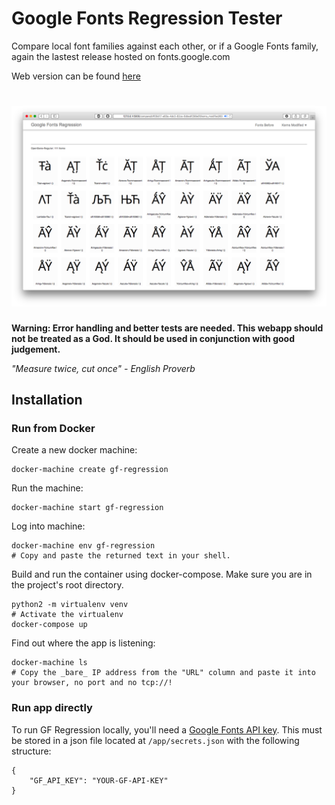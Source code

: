 # Google Fonts Regression Tester

Compare local font families against each other, or if a Google Fonts family, again the lastest release hosted on fonts.google.com

Web version can be found [here](http://35.238.63.0/)

# ![GF Regression Screenshot](screenshot.png)

**Warning: Error handling and better tests are needed. This webapp should not be treated as a God. It should be used in conjunction with good judgement.**

*"Measure twice, cut once" - English Proverb*

## Installation

### Run from Docker

Create a new docker machine:

    docker-machine create gf-regression

Run the machine:

    docker-machine start gf-regression

Log into machine:

    docker-machine env gf-regression
    # Copy and paste the returned text in your shell.

Build and run the container using docker-compose. Make sure you are in the project's root directory.

    python2 -m virtualenv venv
    # Activate the virtualenv
    docker-compose up

Find out where the app is listening:

    docker-machine ls
    # Copy the _bare_ IP address from the "URL" column and paste it into your browser, no port and no tcp://!

### Run app directly

To run GF Regression locally, you'll need a [Google Fonts API key](https://developers.google.com/fonts/).
This must be stored in a json file located at `/app/secrets.json` with the following structure:

    {
        "GF_API_KEY": "YOUR-GF-API-KEY"
    }
